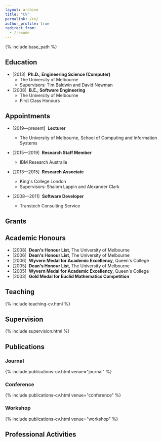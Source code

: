 ```yaml
---
layout: archive
title: "CV"
permalink: /cv/
author_profile: true
redirect_from:
  - /resume
---
```


{% include base_path %}

## Education

* [2013]&nbsp; **Ph.D., Engineering Science (Computer)**
  * The University of Melbourne
  * Supervisors: Tim Baldwin and David Newman
* [2008]&nbsp; **B.E., Software Engineering**
  * The University of Melbourne
  * First Class Honours
  
## Appointments

* [2019&mdash;present]&nbsp; **Lecturer**
  * The University of Melbourne, School of Computing and Information Systems

* [2015&mdash;2019]&nbsp; **Research Staff Member**
  * IBM Research Australia
  
* [2013&mdash;2015]&nbsp; **Research Associate**
  * King's College London
  * Supervisors: Shalom Lappin and Alexander Clark
  
* [2008&mdash;2011]&nbsp; **Software Developer**
  * Transtech Consulting Service
 
  

## Grants


## Academic Honours

- [2008]&nbsp; **Dean's Honour List**, The University of Melbourne
- [2006]&nbsp; **Dean's Honour List**, The University of Melbourne
- [2006]&nbsp; **Wyvern Medal for Academic Excellency**, Queen's College
- [2005]&nbsp; **Dean's Honour List**, The University of Melbourne
- [2005]&nbsp; **Wyvern Medal for Academic Excellency**, Queen's College
- [2003]&nbsp; **Gold Medal for Euclid Mathematics Competition**

## Teaching

{% include teaching-cv.html %}

## Supervision

{% include supervision.html %}

## Publications

### Journal

{% include publications-cv.html venue="journal" %}

### Conference

{% include publications-cv.html venue="conference" %}

### Workshop

{% include publications-cv.html venue="workshop" %}

## Professional Activities

